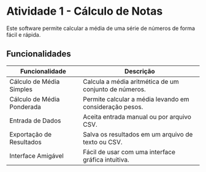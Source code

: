 # Atividade 1 - Cálculo de Notas

Este software permite calcular a média de uma série de números de forma fácil e rápida.

## Funcionalidades

| Funcionalidade              | Descrição                                                |
|-----------------------------|---------------------------------------------------------|
| Cálculo de Média Simples    | Calcula a média aritmética de um conjunto de números.  |
| Cálculo de Média Ponderada  | Permite calcular a média levando em consideração pesos. |
| Entrada de Dados            | Aceita entrada manual ou por arquivo CSV.              |
| Exportação de Resultados    | Salva os resultados em um arquivo de texto ou CSV.     |
| Interface Amigável          | Fácil de usar com uma interface gráfica intuitiva.      |
